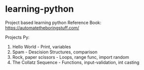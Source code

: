 # learning-python
Project based learning python
Reference Book: https://automatetheboringstuff.com/

Projects 
Py:
1. Hello World - Print, variables
2. Spam - Descision Structures, comparison
3. Rock, paper scissors - Loops, range func, import random
4. The Collatz Sequence - Functions, input-validation, int casting
